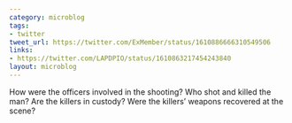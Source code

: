 ```yaml
---
category: microblog
tags:
- twitter
tweet_url: https://twitter.com/ExMember/status/1610886666310549506
links:
- https://twitter.com/LAPDPIO/status/1610863217454243840
layout: microblog
---
```

How were the officers involved in the shooting? Who shot and killed the man? Are the killers in custody? Were the killers’ weapons recovered at the scene?
